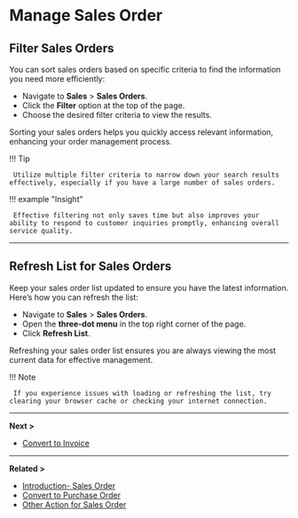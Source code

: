# **Manage Sales Order**

## **Filter Sales Orders**

You can sort sales orders based on specific criteria to find the information you need more efficiently:

- Navigate to **Sales** > **Sales Orders**.
- Click the **Filter** option at the top of the page.
- Choose the desired filter criteria to view the results.

Sorting your sales orders helps you quickly access relevant information, enhancing your order management process.

!!! Tip

     Utilize multiple filter criteria to narrow down your search results effectively, especially if you have a large number of sales orders.

!!! example "Insight"

     Effective filtering not only saves time but also improves your ability to respond to customer inquiries promptly, enhancing overall service quality.

---

## **Refresh List for Sales Orders**

Keep your sales order list updated to ensure you have the latest information. Here’s how you can refresh the list:

- Navigate to **Sales** > **Sales Orders**.
- Open the **three-dot menu** in the top right corner of the page.
- Click **Refresh List**.

Refreshing your sales order list ensures you are always viewing the most current data for effective management.

!!! Note

     If you experience issues with loading or refreshing the list, try clearing your browser cache or checking your internet connection.

---

**Next >**

- [Convert to Invoice](convert-to-invoice.md)

---

**Related >**

- [Introduction- Sales Order](introduction-so.md)
- [Convert to Purchase Order](convert-to-po.md)
- [Other Action for Sales Order](other-actions.md)
